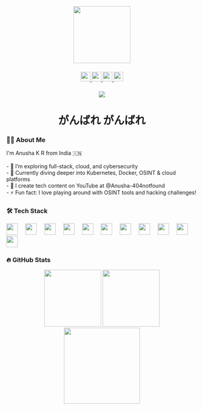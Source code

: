 <div align="center">
 <img height="150" src="https://media.craiyon.com/2025-04-17/vH7ZJAFwR7SlTj61fWcoyQ.webp" />
</div>

###

<div align="center">
  <a href="https://www.linkedin.com/in/anushakr01/" target="_blank">
    <img src="https://img.shields.io/static/v1?message=LinkedIn&logo=linkedin&label=&color=0077B5&logoColor=white&labelColor=&style=for-the-badge" height="25" />
  </a>
  <a href="https://www.youtube.com/@Anusha-404notfound" target="_blank">
    <img src="https://img.shields.io/static/v1?message=YouTube&logo=youtube&label=&color=FF0000&logoColor=white&labelColor=&style=for-the-badge" height="25" />
  </a>
  <a href="https://www.instagram.com/anusha_kr07/" target="_blank">
    <img src="https://img.shields.io/static/v1?message=Instagram&logo=instagram&label=&color=E4405F&logoColor=white&labelColor=&style=for-the-badge" height="25" />
  </a>
  <a href="mailto:anushakrgsss@gmail.com" target="_blank">
    <img src="https://img.shields.io/static/v1?message=Gmail&logo=gmail&label=&color=D14836&logoColor=white&labelColor=&style=for-the-badge" height="25" />
  </a>
</div>

###

<div align="center">
  <img src="https://visitor-badge.laobi.icu/badge?page_id=anusha-kr01.anusha-kr01" />
</div>

###

<h1 align="center">がんばれ がんばれ</h1>

###

<h3 align="left">👩‍💻  About Me</h3>

<p align="left">
  I'm Anusha K R from India 🇮🇳<br><br>
  - 🔭 I’m exploring full-stack, cloud, and cybersecurity<br>
  - 🧠 Currently diving deeper into Kubernetes, Docker, OSINT & cloud platforms<br>
  - 🎥 I create tech content on YouTube at @Anusha-404notfound<br>
  - ⚡ Fun fact: I love playing around with OSINT tools and hacking challenges!
</p>

###

<h3 align="left">🛠️ Tech Stack</h3>

<div align="left">
  <img src="https://cdn.jsdelivr.net/gh/devicons/devicon/icons/html5/html5-original.svg" height="30" />
  <img width="12" />
  <img src="https://cdn.jsdelivr.net/gh/devicons/devicon/icons/css3/css3-original.svg" height="30" />
  <img width="12" />
  <img src="https://cdn.jsdelivr.net/gh/devicons/devicon/icons/javascript/javascript-original.svg" height="30" />
  <img width="12" />
  <img src="https://cdn.jsdelivr.net/gh/devicons/devicon/icons/nodejs/nodejs-original.svg" height="30" />
  <img width="12" />
  <img src="https://cdn.jsdelivr.net/gh/devicons/devicon/icons/mongodb/mongodb-original.svg" height="30" />
  <img width="12" />
  <img src="https://cdn.jsdelivr.net/gh/devicons/devicon/icons/mysql/mysql-original.svg" height="30" />
  <img width="12" />
  <img src="https://cdn.jsdelivr.net/gh/devicons/devicon/icons/docker/docker-original.svg" height="30" />
  <img width="12" />
  <img src="https://cdn.jsdelivr.net/gh/devicons/devicon/icons/kubernetes/kubernetes-plain.svg" height="30" />
  <img width="12" />
  <img src="https://cdn.jsdelivr.net/gh/devicons/devicon/icons/googlecloud/googlecloud-original.svg" height="30" />
  <img width="12" />
  <img src="https://cdn.jsdelivr.net/gh/devicons/devicon/icons/azure/azure-original.svg" height="30" />
  <img width="12" />
  <img src="https://cdn.jsdelivr.net/gh/devicons/devicon/icons/git/git-original.svg" height="30" />
</div>

###

<h3 align="left">🔥 GitHub Stats</h3>

<div align="center">
  <img src="https://github-readme-stats.vercel.app/api?username=anusha-kr01&show_icons=true&theme=dracula&include_all_commits=true&count_private=true&hide_border=false" height="150" />
  <img src="https://github-readme-stats.vercel.app/api/top-langs?username=anusha-kr01&layout=compact&langs_count=6&theme=dracula&hide_border=false" height="150" />
</div>

<div align="center">
  <img src="https://streak-stats.demolab.com?user=anusha-kr01&locale=en&mode=daily&theme=dark&hide_border=false&border_radius=5" height="200" />
</div>
